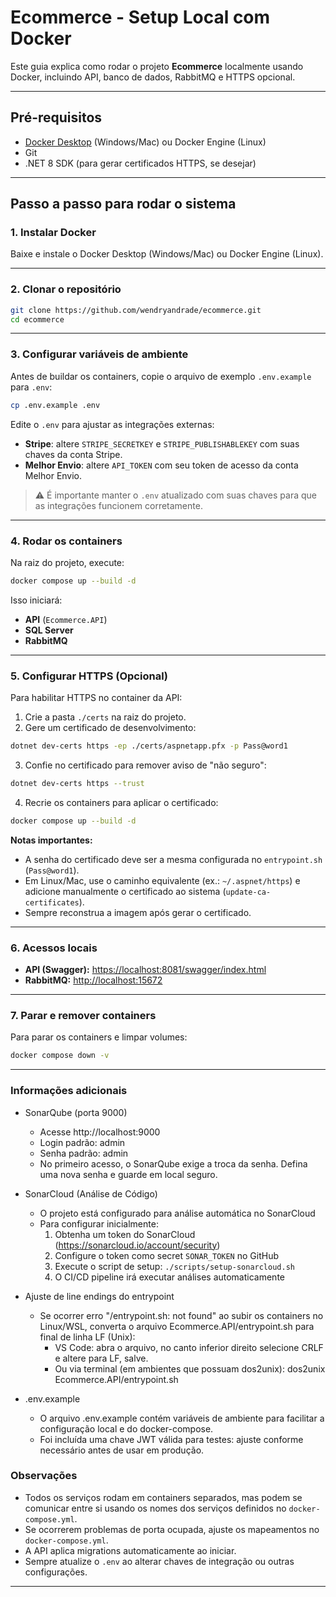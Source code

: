 # Ecommerce - Setup Local com Docker

Este guia explica como rodar o projeto **Ecommerce** localmente usando Docker, incluindo API, banco de dados, RabbitMQ e HTTPS opcional.

---

## Pré-requisitos

* [Docker Desktop](https://www.docker.com/products/docker-desktop) (Windows/Mac) ou Docker Engine (Linux)
* Git
* .NET 8 SDK (para gerar certificados HTTPS, se desejar)

---

## Passo a passo para rodar o sistema

### 1. Instalar Docker

Baixe e instale o Docker Desktop (Windows/Mac) ou Docker Engine (Linux).

---

### 2. Clonar o repositório

```bash
git clone https://github.com/wendryandrade/ecommerce.git
cd ecommerce
```

---

### 3. Configurar variáveis de ambiente

Antes de buildar os containers, copie o arquivo de exemplo `.env.example` para `.env`:

```bash
cp .env.example .env
```

Edite o `.env` para ajustar as integrações externas:

* **Stripe**: altere `STRIPE_SECRETKEY` e `STRIPE_PUBLISHABLEKEY` com suas chaves da conta Stripe.
* **Melhor Envio**: altere `API_TOKEN` com seu token de acesso da conta Melhor Envio.

> ⚠️ É importante manter o `.env` atualizado com suas chaves para que as integrações funcionem corretamente.

---

### 4. Rodar os containers

Na raiz do projeto, execute:

```bash
docker compose up --build -d
```

Isso iniciará:

* **API** (`Ecommerce.API`)
* **SQL Server**
* **RabbitMQ**

---

### 5. Configurar HTTPS (Opcional)

Para habilitar HTTPS no container da API:

1. Crie a pasta `./certs` na raiz do projeto.
2. Gere um certificado de desenvolvimento:

```bash
dotnet dev-certs https -ep ./certs/aspnetapp.pfx -p Pass@word1
```

3. Confie no certificado para remover aviso de "não seguro":

```bash
dotnet dev-certs https --trust
```

4. Recrie os containers para aplicar o certificado:

```bash
docker compose up --build -d
```

**Notas importantes:**

* A senha do certificado deve ser a mesma configurada no `entrypoint.sh` (`Pass@word1`).
* Em Linux/Mac, use o caminho equivalente (ex.: `~/.aspnet/https`) e adicione manualmente o certificado ao sistema (`update-ca-certificates`).
* Sempre reconstrua a imagem após gerar o certificado.

---

### 6. Acessos locais

* **API (Swagger):** [https://localhost:8081/swagger/index.html](https://localhost:8081/swagger/index.html)
* **RabbitMQ:** [http://localhost:15672](http://localhost:15672)

---

### 7. Parar e remover containers

Para parar os containers e limpar volumes:

```bash
docker compose down -v
```

---

### Informações adicionais

- SonarQube (porta 9000)
  - Acesse http://localhost:9000
  - Login padrão: admin
  - Senha padrão: admin
  - No primeiro acesso, o SonarQube exige a troca da senha. Defina uma nova senha e guarde em local seguro.

- SonarCloud (Análise de Código)
  - O projeto está configurado para análise automática no SonarCloud
  - Para configurar inicialmente:
    1. Obtenha um token do SonarCloud (https://sonarcloud.io/account/security)
    2. Configure o token como secret `SONAR_TOKEN` no GitHub
    3. Execute o script de setup: `./scripts/setup-sonarcloud.sh`
    4. O CI/CD pipeline irá executar análises automaticamente

- Ajuste de line endings do entrypoint
  - Se ocorrer erro "/entrypoint.sh: not found" ao subir os containers no Linux/WSL, converta o arquivo Ecommerce.API/entrypoint.sh para final de linha LF (Unix):
    - VS Code: abra o arquivo, no canto inferior direito selecione CRLF e altere para LF, salve.
    - Ou via terminal (em ambientes que possuam dos2unix): dos2unix Ecommerce.API/entrypoint.sh

- .env.example
  - O arquivo .env.example contém variáveis de ambiente para facilitar a configuração local e do docker-compose.
  - Foi incluída uma chave JWT válida para testes: ajuste conforme necessário antes de usar em produção.


### Observações

* Todos os serviços rodam em containers separados, mas podem se comunicar entre si usando os nomes dos serviços definidos no `docker-compose.yml`.
* Se ocorrerem problemas de porta ocupada, ajuste os mapeamentos no `docker-compose.yml`.
* A API aplica migrations automaticamente ao iniciar.
* Sempre atualize o `.env` ao alterar chaves de integração ou outras configurações.

---
